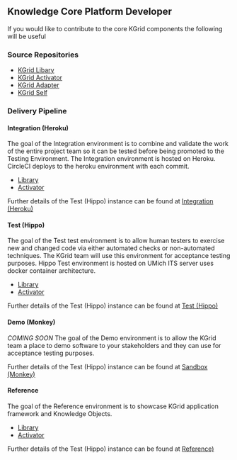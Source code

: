 ## Knowledge Core Platform Developer

If you would like to contribute to the core KGrid components the following will be useful

### Source Repositories

* [KGrid Libary](http://kgrid.org/kgrid-library/)
* [KGrid Activator](http://kgrid.org/kgrid-activator/)
* [KGrid Adapter](http://kgrid.org/kgrid-adapter/)
* [KGrid Self](http://kgrid.org/kgrid-shelf/)

### Delivery Pipeline

#### Integration (Heroku)
The goal of the Integration environment is to combine and validate the work of the entire project team so 
it can be tested before being promoted to the Testing Environment. The Integration environment is hosted on Heroku. 
CircleCI deploys to the heroku environment with each commit.

* [Library](https://kgrid-library.herokuapp.com/)
* [Activator](https://kgrid-activator.herokuapp.com)


Further details of the Test (Hippo) instance can be found at [Integration (Heroku)](https://github.com/kgrid/kgrid.github.io/wiki/test)

#### Test (Hippo)
The goal of the Test test environment is to allow human testers to exercise new and changed code via either 
automated checks or non-automated techniques. The KGrid team will use this environment for acceptance testing purposes. Hippo Test environment is hosted on UMich ITS server uses docker container architecture.

* [Library](https://hippo-library.kgrid.org/)
* [Activator](https://hippo-activator.kgrid.org/)

Further details of the Test (Hippo) instance can be found at [Test (Hippo)](https://github.com/kgrid/kgrid.github.io/wiki/test)

#### Demo (Monkey)
*COMING SOON* 
The goal of the Demo environment is to allow the KGrid team a place to demo software to your stakeholders 
and they can use for acceptance testing purposes.


Further details of the Test (Hippo) instance can be found at [Sandbox (Monkey)](https://github.com/kgrid/kgrid.github.io/wiki/sandbox)


#### Reference
The goal of the Reference environment is to showcase KGrid application framework and Knowledge Objects.

* [Library](https://library.kgrid.org/)
* [Activator](https://activator.kgrid.org/)


Further details of the Test (Hippo) instance can be found at [Reference)](https://github.com/kgrid/kgrid.github.io/wiki/Reference)
